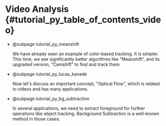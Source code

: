 Video Analysis {#tutorial_py_table_of_contents_video}
==============

-   @subpage tutorial_py_meanshift

    We have already seen
    an example of color-based tracking. It is simpler. This time, we see significantly better
    algorithms like "Meanshift", and its upgraded version, "Camshift" to find and track them.

-   @subpage tutorial_py_lucas_kanade

    Now let's discuss an important concept, "Optical Flow", which is related to videos and has many applications.

-   @subpage tutorial_py_bg_subtraction

    In several applications, we need to extract foreground for further operations like object tracking. Background Subtraction is a well-known method in those cases.
